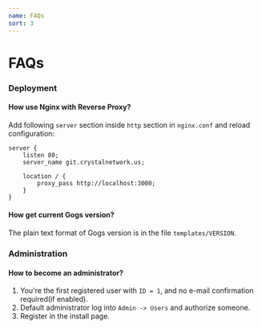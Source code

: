 ```yaml
---
name: FAQs
sort: 3
---
```


# FAQs

### Deployment

#### How use Nginx with Reverse Proxy?

Add following `server` section inside `http` section in `nginx.conf` and reload configuration:

```
server {
    listen 80;
    server_name git.crystalnetwork.us;

    location / {
        proxy_pass http://localhost:3000;
    }
}
```

#### How get current Gogs version?

The plain text format of Gogs version is in the file `templates/VERSION`.

### Administration

#### How to become an administrator?

1. You're the first registered user with `ID = 1`, and no e-mail confirmation required(if enabled).
2. Default administrator log into `Admin -> Users` and authorize someone. 
3. Register in the install page.